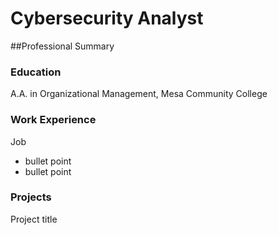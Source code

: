 # Cybersecurity Analyst

##Professional Summary

### Education
A.A. in Organizational Management, Mesa Community College

### Work Experience
Job
- bullet point
- bullet point

### Projects
Project title
